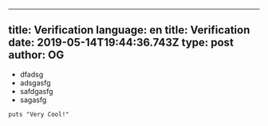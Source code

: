 
---
title: Verification
language: en
title: Verification
date: 2019-05-14T19:44:36.743Z
type: post
author: OG
---
* dfadsg
* adsgasfg
* safdgasfg
* sagasfg

```
puts "Very Cool!"
```
